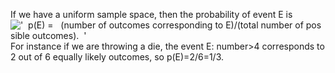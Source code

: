 If we have a uniform sample space, then the probability of event E is
!['  p(E) =   (number of outcomes corresponding to E)/(total number of possible outcomes).  '](../dictionary/equation_images/3399.1..png)
For instance if we are throwing a die, the event E: number\>4
corresponds to 2 out of 6 equally likely outcomes, so p(E)=2/6=1/3.
